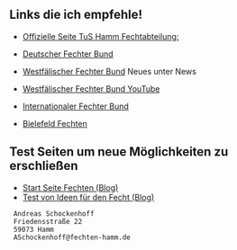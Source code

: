 ## Links die ich empfehle!

* [Offizielle Seite TuS Hamm Fechtabteilung:](https://www.tus59hamm.de/fechten)

* [Deutscher Fechter Bund](http://fechten.org)
* [Westfälischer Fechter Bund](https://fechten-westfalen.nrw/) Neues unter News
* [Westfälischer Fechter Bund YouTube](https://www.youtube.com/channel/UCZtBHLQiJAdtSVKeiN5uN4g/featured)
* [Internationaler Fechter Bund](https://fie.org/)
* [Bielefeld Fechten](https://www.fechten-bielefeld.de/)

## Test Seiten um neue Möglichkeiten zu erschließen

* [Start Seite Fechten (Blog)](https://blog.fechten-hamm.de/)
* [Test von Ideen für den Fecht (Blog)](https://test-blog.fechten-hamm.de/)

```
 Andreas Schockenhoff 
 Friedensstraße 22
 59073 Hamm
 ASchockenhoff@fechten-hamm.de
```
